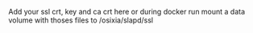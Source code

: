 Add your ssl crt, key and ca crt here
or during docker run mount a data volume with thoses files to /osixia/slapd/ssl
